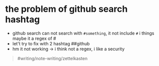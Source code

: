 # the problem of github search hashtag

- github search can not search with `#something`, it not include `#` i things maybe it a regex of #
- let't try to fix with 2 hashtag ##github
- hm it not working → i think not a regex, i like a security

> #writing/note-writing/zettelkasten
